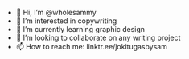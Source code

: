 - 👋 Hi, I’m @wholesammy
- 👀 I’m interested in copywriting
- 🌱 I’m currently learning graphic design
- 💞️ I’m looking to collaborate on any writing project
- 📫 How to reach me: linktr.ee/jokitugasbysam

<!---
wholesammy/wholesammy is a ✨ special ✨ repository because its `README.md` (this file) appears on your GitHub profile.
You can click the Preview link to take a look at your changes.
--->
